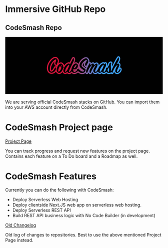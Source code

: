 # Immersive GitHub Repo

## CodeSmash Repo

![CodeSmash](https://github.com/immmersive/immmersive/blob/main/CodeSmash.jpg)

We are serving official CodeSmash stacks on GitHub. You can import them into your AWS account directly from CodeSmash.

# CodeSmash Project page

[Project Page](https://github.com/users/immmersive/projects/1)

You can track progress and request new features on the project page.
Contains each feature on a To Do board and a Roadmap as well.

# CodeSmash Features

Currently you can do the following with CodeSmash:

- Deploy Serverless Web Hosting
- Deploy clientside Next.JS web app on serverless web hosting.
- Deploy Serverless REST API
- Build REST API business logic with No Code Builder (in development) 

[Old Changelog](https://github.com/immmersive/immmersive/blob/main/ChangeLog.md)

Old log of changes to repositories. Best to use the above mentioned Project Page instead.

